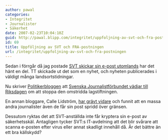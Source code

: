 ```yaml
---
author: pawal
categories:
- Integritet
- Journalister
- Säkerhet
date: 2007-02-23T10:04:10Z
guid: http://pawal.blipp.com/integritet/uppfoljning-av-svt-och-fra-postningen
id: 69
title: Uppföljning av SVT och FRA-postningen
url: /integritet/uppfoljning-av-svt-och-fra-postningen
---
```


Sedan i förrgår då jag postade <a href="https://pawal.blipp.com/integritet/svt-skickar-sin-e-post-utomlands">SVT skickar sin e-post utomlands</a> har det hänt en del. TT skickade ut det som en nyhet, och nyheten publicerades i väldigt många landsortstidningar.

Nu skriver <a href="http://www.politikerbloggen.se/2007/02/22/1137/">Politikerbloggen</a> att <a href="http://www.sjf.se/pls/portal/docs/PAGE/ARKIV_FILER/OPPENHET/FRA_BREV070230.PDF">Svenska Journalistförbundet vädjar till Riksdagen</a> om att stoppa den omstridda lagstiftningen.

En annan bloggare, Calle Lidström, <a href="http://cjl.se/2007/tidningarna-du-inte-bor-tipsa/">har grävt vidare</a> och funnit att en massa andra journalister även de får sin post spridd över gränsen.

Dessutom ryktas det att SVT-anställda inte får kryptera sin e-post av säkerhetsskäl. Antagligen tycker SVT:s IT-avdelning att det blir svårare att scanna e-posten efter virus eller annat skadligt innehåll då. Är det bättre än ett bra källskydd?